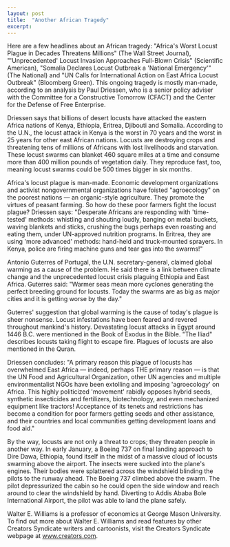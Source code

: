 ```yaml
---
layout: post
title:  "Another African Tragedy"
excerpt:
---
```




Here are a few headlines about an African tragedy: "Africa's Worst Locust Plague in Decades Threatens Millions" (The Wall Street Journal), "'Unprecedented' Locust Invasion Approaches Full-Blown Crisis" (Scientific American), "Somalia Declares Locust Outbreak a 'National Emergency'" (The National) and "UN Calls for International Action on East Africa Locust Outbreak" (Bloomberg Green). This ongoing tragedy is mostly man-made, according to an analysis by Paul Driessen, who is a senior policy adviser with the Committee for a Constructive Tomorrow (CFACT) and the Center for the Defense of Free Enterprise.

Driessen says that billions of desert locusts have attacked the eastern Africa nations of Kenya, Ethiopia, Eritrea, Djibouti and Somalia. According to the U.N., the locust attack in Kenya is the worst in 70 years and the worst in 25 years for other east African nations. Locusts are destroying crops and threatening tens of millions of Africans with lost livelihoods and starvation. These locust swarms can blanket 460 square miles at a time and consume more than 400 million pounds of vegetation daily. They reproduce fast, too, meaning locust swarms could be 500 times bigger in six months.

Africa's locust plague is man-made. Economic development organizations and activist nongovernmental organizations have foisted "agroecology" on the poorest nations — an organic-style agriculture. They promote the virtues of peasant farming. So how do these poor farmers fight the locust plague? Driessen says: "Desperate Africans are responding with 'time-tested' methods: whistling and shouting loudly, banging on metal buckets, waving blankets and sticks, crushing the bugs perhaps even roasting and eating them, under UN-approved nutrition programs. In Eritrea, they are using 'more advanced' methods: hand-held and truck-mounted sprayers. In Kenya, police are firing machine guns and tear gas into the swarms!" 

Antonio Guterres of Portugal, the U.N. secretary-general, claimed global warming as a cause of the problem. He said there is a link between climate change and the unprecedented locust crisis plaguing Ethiopia and East Africa. Guterres said: "Warmer seas mean more cyclones generating the perfect breeding ground for locusts. Today the swarms are as big as major cities and it is getting worse by the day." 

Guterres' suggestion that global warming is the cause of today's plague is sheer nonsense. Locust infestations have been feared and revered throughout mankind's history. Devastating locust attacks in Egypt around 1446 B.C. were mentioned in the Book of Exodus in the Bible. "The Iliad" describes locusts taking flight to escape fire. Plagues of locusts are also mentioned in the Quran.



Driessen concludes: "A primary reason this plague of locusts has overwhelmed East Africa — indeed, perhaps THE primary reason — is that the UN Food and Agricultural Organization, other UN agencies and multiple environmentalist NGOs have been extolling and imposing 'agroecology' on Africa. This highly politicized 'movement' rabidly opposes hybrid seeds, synthetic insecticides and fertilizers, biotechnology, and even mechanized equipment like tractors! Acceptance of its tenets and restrictions has become a condition for poor farmers getting seeds and other assistance, and their countries and local communities getting development loans and food aid."

By the way, locusts are not only a threat to crops; they threaten people in another way. In early January, a Boeing 737 on final landing approach to Dire Dawa, Ethiopia, found itself in the midst of a massive cloud of locusts swarming above the airport. The insects were sucked into the plane's engines. Their bodies were splattered across the windshield blinding the pilots to the runway ahead. The Boeing 737 climbed above the swarm. The pilot depressurized the cabin so he could open the side window and reach around to clear the windshield by hand. Diverting to Addis Ababa Bole International Airport, the pilot was able to land the plane safely.

Walter E. Williams is a professor of economics at George Mason University. To find out more about Walter E. Williams and read features by other Creators Syndicate writers and cartoonists, visit the Creators Syndicate webpage at www.creators.com.
